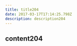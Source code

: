 ```yaml
---
title: title204
date: 2017-03-17T17:14:25.798Z
description: description204
---
```


## content204
  

